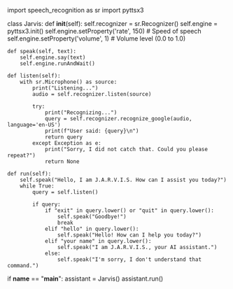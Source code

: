 import speech_recognition as sr
import pyttsx3

class Jarvis:
    def __init__(self):
        self.recognizer = sr.Recognizer()
        self.engine = pyttsx3.init()
        self.engine.setProperty('rate', 150)  # Speed of speech
        self.engine.setProperty('volume', 1)  # Volume level (0.0 to 1.0)

    def speak(self, text):
        self.engine.say(text)
        self.engine.runAndWait()

    def listen(self):
        with sr.Microphone() as source:
            print("Listening...")
            audio = self.recognizer.listen(source)

            try:
                print("Recognizing...")
                query = self.recognizer.recognize_google(audio, language='en-US')
                print(f"User said: {query}\n")
                return query
            except Exception as e:
                print("Sorry, I did not catch that. Could you please repeat?")
                return None

    def run(self):
        self.speak("Hello, I am J.A.R.V.I.S. How can I assist you today?")
        while True:
            query = self.listen()

            if query:
                if "exit" in query.lower() or "quit" in query.lower():
                    self.speak("Goodbye!")
                    break
                elif "hello" in query.lower():
                    self.speak("Hello! How can I help you today?")
                elif "your name" in query.lower():
                    self.speak("I am J.A.R.V.I.S., your AI assistant.")
                else:
                    self.speak("I'm sorry, I don't understand that command.")

if __name__ == "__main__":
    assistant = Jarvis()
    assistant.run()
